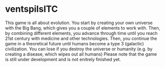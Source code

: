 # ventspilsITC
This game is all about evolution. You start by creating your own universe with the Big Bang, which gives you a couple of elements to work with. Then, by combining different elements, you advance through time until you reach 21st century with medicine and other technologies. Then, you continue the game in a theoretical future until humans become a type 3 (galactic) civilization. You can lose if you destroy the universe or humanity (e.g. by creating a disease, which wipes out all humans)
Please note that the game is still under development and is not enitrely finished yet.
